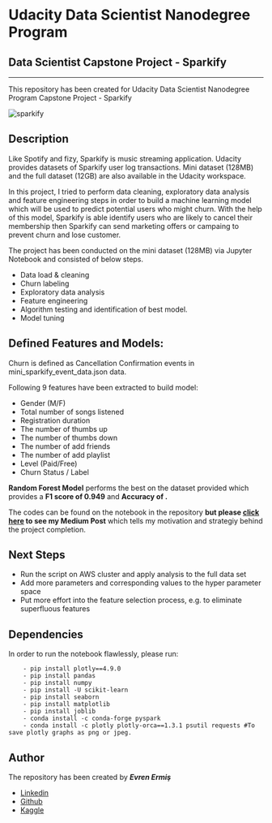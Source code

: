 # Udacity Data Scientist Nanodegree Program 
## Data Scientist Capstone Project - Sparkify
***

This repository has been created for Udacity Data Scientist Nanodegree Program Capstone Project - Sparkify

![sparkify](https://user-images.githubusercontent.com/36535914/89719293-83263b80-d9cf-11ea-9f6d-444406d9c4c5.png)


## Description
Like Spotify and fizy, Sparkify is music streaming application. Udacity provides datasets of Sparkify user log transactions. Mini dataset (128MB) and the full dataset (12GB) are also available in the Udacity workspace.

In this project, I tried to perform data cleaning, exploratory data analysis and feature engineering steps in order to build a machine learning model which will be used to predict potential users who might churn. With the help of this model, Sparkify is able identify users who are likely to cancel their membership then Sparkify can send marketing offers or campaing to prevent churn and lose customer.

The project has been conducted on the mini dataset (128MB) via Jupyter Notebook and consisted of below steps. 

- Data load & cleaning
- Churn labeling 
- Exploratory data analysis 
- Feature engineering 
- Algorithm testing and identification of best model.
- Model tuning 

## Defined Features and Models:

Churn is defined as Cancellation Confirmation events in mini_sparkify_event_data.json data. <br>

Following 9 features have been extracted to build model:

- Gender (M/F)
- Total number of songs listened
- Registration duration
- The number of thumbs up
- The number of thumbs down
- The number of add friends
- The number of add playlist
- Level (Paid/Free)
- Churn Status / Label

**Random Forest Model** performs the best on the dataset provided which provides a **F1 score of 0.949** and **Accuracy of .**

The codes can be found on the notebook in the repository **but please [click here](https://medium.com/@evrenermis92/sparkify-churn-prediction-algorithm-e25ed75fb44e) to see my Medium Post** which tells my motivation and strategiy behind the project completion.


## Next Steps

- Run the script on AWS cluster and apply analysis to the full data set
- Add more parameters and corresponding values to the hyper parameter space
- Put more effort into the feature selection process, e.g. to eliminate superfluous features

## Dependencies

In order to run the notebook flawlessly, please run: <br>

        - pip install plotly==4.9.0 
        - pip install pandas 
        - pip install numpy 
        - pip install -U scikit-learn 
        - pip install seaborn 
        - pip install matplotlib
        - pip install joblib
        - conda install -c conda-forge pyspark
        - conda install -c plotly plotly-orca==1.3.1 psutil requests #To save plotly graphs as png or jpeg. 

## Author

The repository has been created by ***Evren Ermiş*** <br>

- [Linkedin](www.linkedin.com/in/evrenermis92)
- [Github](https://github.com/eermis1)
- [Kaggle](https://www.kaggle.com/evrenermis/)
